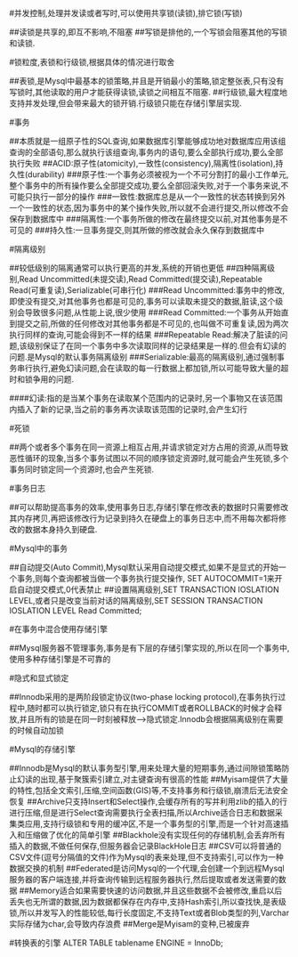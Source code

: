#并发控制,处理并发读或者写时,可以使用共享锁(读锁),排它锁(写锁)

##读锁是共享的,即互不影响,不阻塞
##写锁是排他的,一个写锁会阻塞其他的写锁和读锁.

#锁粒度,表锁和行级锁,根据具体的情况进行取舍

##表锁,是Mysql中最基本的锁策略,并且是开销最小的策略,锁定整张表,只有没有写锁时,其他读取的用户才能获得读锁,读锁之间相互不阻塞.
##行级锁,最大程度地支持并发处理,但会带来最大的锁开销.行级锁只能在存储引擎层实现.

#事务

##本质就是一组原子性的SQL查询,如果数据库引擎能够成功地对数据库应用该组查询的全部语句,那么就执行该组查询,事务内的语句,要么全部执行成功,要么全部执行失败
##ACID:原子性(atomicity),一致性(consistency),隔离性(isolation),持久性(durability)
###原子性:一个事务必须被视为一个不可分割打的最小工作单元,整个事务中的所有操作要么全部提交成功,要么全部回滚失败,对于一个事务来说,不可能只执行一部分的操作
###一致性:数据库总是从一个一致性的状态转换到另外一个一致性的状态,因为事务中的某个操作失败,所以就不会进行提交,所以修改不会保存到数据库中
###隔离性:一个事务所做的修改在最终提交以前,对其他事务是不可见的
###持久性:一旦事务提交,则其所做的修改就会永久保存到数据库中

#隔离级别

##较低级别的隔离通常可以执行更高的并发,系统的开销也更低
##四种隔离级别,Read Uncommitted(未提交读),Read Committed(提交读),Repeatable Read(可重复读),Serializable(可串行化)
###Read Uncommitted:事务中的修改,即使没有提交,对其他事务也都是可见的,事务可以读取未提交的数据,脏读,这个级别会导致很多问题,从性能上说,很少使用
###Read Committed:一个事务从开始直到提交之前,所做的任何修改对其他事务都是不可见的,也叫做不可重复读,因为两次执行同样的查询,可能会得到不一样的结果
###Repeatable Read:解决了脏读的问题,该级别保证了在同一个事务中多次读取同样的记录结果是一样的.但会有幻读的问题.是Mysql的默认事务隔离级别
###Serializable:最高的隔离级别,通过强制事务串行执行,避免幻读问题,会在读取的每一行数据上都加锁,所以可能导致大量的超时和锁争用的问题.

####幻读:指的是当某个事务在读取某个范围内的记录时,另一个事物又在该范围内插入了新的记录,当之前的事务再次读取该范围的记录时,会产生幻行

#死锁

##两个或者多个事务在同一资源上相互占用,并请求锁定对方占用的资源,从而导致恶性循环的现象,当多个事务试图以不同的顺序锁定资源时,就可能会产生死锁,多个事务同时锁定同一个资源时,也会产生死锁.

#事务日志

##可以帮助提高事务的效率,使用事务日志,存储引擎在修改表的数据时只需要修改其内存拷贝,再把该修改行为记录到持久在硬盘上的事务日志中,而不用每次都将修改的数据本身持久到硬盘.

#Mysql中的事务

##自动提交(Auto Commit),Mysql默认采用自动提交模式,如果不是显式的开始一个事务,则每个查询都被当做一个事务执行提交操作, SET AUTOCOMMIT=1来开启自动提交模式,0代表禁止
##设置隔离级别,SET TRANSACTION IOSLATION LEVEL,或者只是改变当前对话的隔离级别,SET SESSION TRANSACTION IOSLATION LEVEL Read Committed;

#在事务中混合使用存储引擎

##Mysql服务器不管理事务,事务是有下层的存储引擎实现的,所以在同一个事务中,使用多种存储引擎是不可靠的

#隐式和显式锁定

##Innodb采用的是两阶段锁定协议(two-phase locking protocol),在事务执行过程中,随时都可以执行锁定,锁只有在执行COMMIT或者ROLLBACK的时候才会释放,并且所有的锁是在同一时刻被释放-->隐式锁定.Innodb会根据隔离级别在需要的时候自动加锁

#Mysql的存储引擎

##Innodb是Mysql的默认事务型引擎,用来处理大量的短期事务,通过间隙锁策略防止幻读的出现,基于聚簇索引建立,对主键查询有很高的性能
##Myisam提供了大量的特性,包括全文索引,压缩,空间函数(GIS)等,不支持事务和行级锁,崩溃后无法安全恢复
##Archive只支持Insert和Select操作,会缓存所有的写并利用zlib的插入的行进行压缩,但是进行Select查询需要执行全表扫描,所以Archive适合日志和数据采集类应用,支持行级锁和专用的缓冲区,不是一个事务型的引擎,而是一个针对高速插入和压缩做了优化的简单引擎
##Blackhole没有实现任何的存储机制,会丢弃所有插入的数据,不做任何保存,但服务器会记录BlackHole日志
##CSV可以将普通的CSV文件(逗号分隔值的文件)作为Mysql的表来处理,但不支持索引,可以作为一种数据交换的机制
##Federated是访问Mysql的一个代理,会创建一个到远程Mysql服务器的客户端连接,并将查询传输到远程服务器执行,然后提取或者发送需要的数据
##Memory适合如果需要快速的访问数据,并且这些数据不会被修改,重启以后丢失也无所谓的数据,因为数据都保存在内存中,支持Hash索引,所以查找快,是表级锁,所以并发写入的性能较低,每行长度固定,不支持Text或者Blob类型的列,Varchar实际存储为char,会导致内存浪费
##Merge是Myisam的变种,已被废弃

#转换表的引擎 ALTER TABLE tablename ENGINE = InnoDb;
